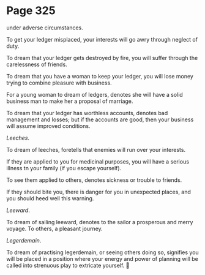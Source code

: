 # Page 325
under adverse circumstances.


To get your ledger misplaced, your interests will go awry through
neglect of duty.


To dream that your ledger gets destroyed by fire, you will suffer
through the carelessness of friends.


To dream that you have a woman to keep your ledger, you will lose
money trying to combine pleasure with business.


For a young woman to dream of ledgers, denotes she will have a solid
business man to make her a proposal of marriage.


To dream that your ledger has worthless accounts, denotes bad
management and losses; but if the accounts are good, then your
business will assume improved conditions.


_Leeches_.


To dream of leeches, foretells that enemies will run over your interests.


If they are applied to you for medicinal purposes, you will have a serious
illness tn your family (if you escape yourself).


To see them applied to others, denotes sickness or trouble to friends.


If they should bite you, there is danger for you in unexpected places,
and you should heed well this warning.


_Leeward_.


To dream of sailing leeward, denotes to the sailor a prosperous
and merry voyage. To others, a pleasant journey.


_Legerdemain_.


To dream of practising legerdemain, or seeing others doing so,
signifies you will be placed in a position where your energy
and power of planning will be called into strenuous play
to extricate yourself.
